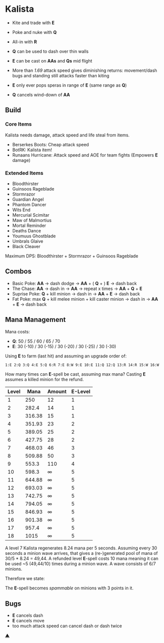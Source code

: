 # Kalista

- Kite and trade with __E__
- Poke and nuke with __Q__
- All-in with __R__

- __Q__ can be used to dash over thin walls
- __E__ can be cast on __AAs__ and __Qs__ mid flight
- More than _1.69_ attack speed gives diminishing returns: movement/dash bugs and standing still attacks faster than kiting
- __E__ only ever pops speras in range of __E__ (same range as __Q__)
- __Q__ cancels wind-down of __AA__

## Build

### Core Items

Kalista needs damage, attack speed and life steal from items.

- Berserkes Boots: Cheap attack speed
- BotRK: Kalista item!
- Runaans Hurricane: Attack speed and AOE for team fights (Empowers __E__ damage)

### Extended Items

- Bloodthirster
- Guinsoos Rageblade
- Stormrazor
- Guardian Angel
- Phantom Dancer
- Wits End
- Mercurial Scimitar
- Maw of Malmortius
- Mortal Reminder
- Deaths Dance
- Youmuus Ghostblade
- Umbrals Glaive
- Black Cleaver

Maximum DPS: Bloodthirster + Stormrazor + Guinsoos Rageblade

## Combos

- Basic Poke: __AA__ -> dash dodge -> __AA__ + ( __Q__ + ) __E__ -> dash back
- The Chase: __AA__ -> dash in -> __AA__ -> repeat x times -> __AA__ + __Q__ + __E__
- Suprise Poke: __Q__ + kill minion -> dash in -> __AA__ + __E__ -> dash back
- Fat Poke: max __Q__ + kill melee minion + kill caster minion -> dash in -> __AA__ + __E__ -> dash back

## Mana Management

Mana costs:

- __Q__: 50 / 55 / 60 / 65 / 70
- __E__: 30 (-10) / 30 (-15) / 30 (-20) / 30 (-25) / 30 (-30)

Using __E__ to farm (last hit) and assuming an upgrade order of:

```txt
1:E 2:Q 3:Q 4:E 5:Q 6:R 7:E 8:W 9:E 10:E 11:Q 12:Q 13:R 14:R 15:W 16:W 17:W 18:W
```

How many times can __E__-spell be cast, assuming max mana?
Casting __E__ assumes a killed minion for the refund.

| Level | Mana   | Amount | __E__-Level |
| ----- | ------ | ------ | ----------- |
| 1     | 250    | 12     | 1           |
| 2     | 282.4  | 14     | 1           |
| 3     | 316.38 | 15     | 1           |
| 4     | 351.93 | 23     | 2           |
| 5     | 389.05 | 25     | 2           |
| 6     | 427.75 | 28     | 2           |
| 7     | 468.03 | 46     | 3           |
| 8     | 509.88 | 50     | 3           |
| 9     | 553.3  | 110    | 4           |
| 10    | 598.3  | ∞      | 5           |
| 11    | 644.88 | ∞      | 5           |
| 12    | 693.03 | ∞      | 5           |
| 13    | 742.75 | ∞      | 5           |
| 14    | 794.05 | ∞      | 5           |
| 15    | 846.93 | ∞      | 5           |
| 16    | 901.38 | ∞      | 5           |
| 17    | 957.4  | ∞      | 5           |
| 18    | 1015   | ∞      | 5           |

A level 7 Kalista regenerates 8.24 mana per 5 seconds.
Assuming every 30 seconds a minion wave arrives, that gives a (re-)generated pool of mana of 30/5 * 8.24 = 49,44.
A refunded level __E__-spell costs 10 mana meaning it can be used ~5 (49,44/10) times during a minion wave.
A wave consists of 6/7 minions.

Therefore we state:

The __E__-spell becomes _spammable_ on minions with 3 points in it.

## Bugs

- __E__ cancels dash
- __E__ cancels move
- too much attack speed can cancel dash or dash twice

[▲](./index.md)
